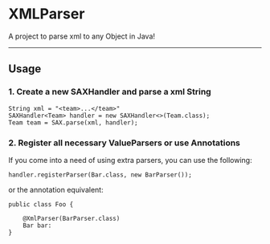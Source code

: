 # XMLParser
A project to parse xml to any Object in Java!
***

## Usage

### 1. Create a new SAXHandler and parse a xml String

    String xml = "<team>...</team>"
    SAXHandler<Team> handler = new SAXHandler<>(Team.class);
    Team team = SAX.parse(xml, handler);

### 2. Register all necessary ValueParsers or use Annotations

If you come into a need of using extra parsers, you can use the following:
    
    handler.registerParser(Bar.class, new BarParser());

or the annotation equivalent:

    public class Foo {
        
        @XmlParser(BarParser.class)
        Bar bar:
    }